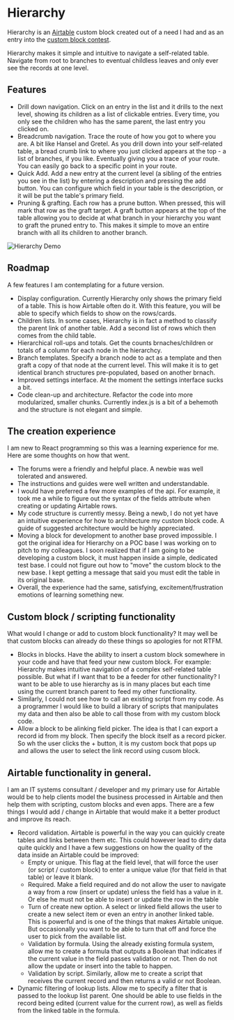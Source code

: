 # Hierarchy

Hierarchy is an [Airtable](https://airtable.com/) custom block created out of a need I had and as an entry into the [custom block contest](https://community.airtable.com/t/new-custom-blocks-contest-with-100-000-in-prizes/30140).

Hierarchy makes it simple and intuitive to navigate a self-related table. Navigate from root to branches to eventual childless leaves and only ever see the records at one level. 

## Features

* Drill down navigation. Click on an entry in the list and it drills to the next level, showing its children as a list of clickable entries. Every time, you only see the children who has the same parent, the last entry you clicked on.
* Breadcrumb navigation. Trace the route of how you got to where you are. A bit like Hansel and Gretel. As you drill down into your self-related table, a bread crumb link to where you just clicked appears at the top - a list of branches, if you like. Eventually giving you a trace of your route. You can easily go back to a specific point in your route.
* Quick Add. Add a new entry at the current level (a sibling of the entries you see in the list) by entering a description and pressing the add button. You can configure which field in your table is the description, or it will be put the table's primary field.
* Pruning & grafting. Each row has a prune button. When pressed, this will mark that row as the graft target. A graft button appears at the top of the table allowing you to decide at what branch in your hierarchy you want to graft the pruned entry to. This makes it simple to move an entire branch with all its children to another branch.

![Hierarchy Demo](demo/demo.gif)

## Roadmap
A few features I am contemplating for a future version. 
* Display configuration. Currently Hierarchy only shows the primary field of a table. This is how Airtable often do it. With this feature, you will be able to specify which fields to show on the rows/cards.
* Children lists. In some cases, Hierarchy is in fact a method to classify the parent link of another table. Add a second list of rows which then comes from the child table.
* Hierarchical roll-ups and totals. Get the counts brnaches/children or totals of a column for each node in the hierarchcy.
* Branch templates. Specify a branch node to act as a template and then graft a copy of that node at the current level. This will make it is to get identical branch structures pre-populated, based on another brnach.
* Improved settings interface. At the moment the settings interface sucks a bit.
* Code clean-up and architecture. Refactor the code into more modularized, smaller chunks. Currently index.js is a bit of a behemoth and the structure is not elegant and simple.

## The creation experience
I am new to React programming so this was a learning experience for me. Here are some thoughts on how that went.
* The forums were a friendly and helpful place. A newbie was well tolerated and answered.
* The instructions and guides were well written and understandable. 
* I would have preferred a few more examples of the api. For example, it took me a while to figure out the syntax of the fields attribute when creating or updating Airtable rows.
* My code structure is currently messy. Being a newb, I do not yet have an intuitive experience for how to architecture my custom block code. A guide of suggested architecture would be highly appreciated.
* Moving a block for development to another base proved impossible. I got the original idea for Hierarchy on a POC base I was working on to pitch to my colleagues. I soon realized that if I am going to be developing a custom block, it must happen inside a simple, dedicated test base. I could not figure out how to "move" the custom block to the new base. I kept getting a message that said you must edit the table in its original base. 
* Overall, the experience had the same, satisfying, excitement/frustration emotions of learning something new.

## Custom block / scripting functionality
What would I change or add to custom block functionality? It may well be that custom blocks can already do these things so apologies for not RTFM.
* Blocks in blocks. Have the ability to insert a custom block somewhere in your code and have that feed your new custom block. For example: Hierarchy makes intuitive navigation of a complex self-related table possible. But what if I want that to be a feeder for other functionality? I want to be able to use hierarchy as is in many places but each time using the current branch parent to feed my other functionality.
* Similarly, I could not see how to call an existing script from my code. As a programmer I would like to build a library of scripts that manipulates my data and then also be able to call those from with my custom block code.
* Allow a block to be alinking field picker. The idea is that I can export a record id from my block. Then specify the block itself as a record picker. So wh the user clicks the + button, it is my custom bock that pops up and allows the user to select the link record using cusom block.

## Airtable functionality in general.
I am an IT systems consultant / developer and my primary use for Airtable would be to help clients model the business processed in Airtable and then help them with scripting, custom blocks and even apps. There are a few things I would add / change in Airtable that would make it a better product and improve its reach.
* Record validation. Airtable is powerful in the way you can quickly create tables and links between them etc. This could however lead to dirty data quite quickly and I have a few suggestions on how the quality of the data inside an Airtable could be improved:
  * Empty or unique. This flag at the field level, that will force the user (or script / custom block) to enter a unique value (for that field in that table) or leave it blank.
  * Required. Make a field required and do not allow the user to navigate a way from a row (insert or update) unless the field has a value in it. Or else he must not be able to insert or update the row in the table
  * Turn of create new option. A select or linked field allows the user to create a new select item or even an entry in another linked table. This is powerful and is one of the things that makes Airtable unique. But occasionally you want to be able to turn that off and force the user to pick from the available list.
  * Validation by formula. Using the already existing formula system, allow me to create a formula that outputs a Boolean that indicates if the current value in the field passes validation or not. Then do not allow the update or insert into the table to happen.
  * Validation by script. Similarly, allow me to create a script that receives the current record and then returns a valid or not Boolean.
* Dynamic filtering of lookup lists. Allow me to specify a filter that is passed to the lookup list parent. One should be able to use fields in the record being edited (current value for the current row), as well as fields from the linked table in the formula.
